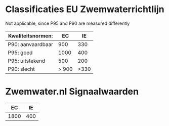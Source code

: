 # Classificaties EU Zwemwaterrichtlijn

Not applicable, since P95 and P90 are measured differently

| Kwaliteitsnormen: | EC     | IE    |
| ----------------- | ------ | ----- |
| P90: aanvaardbaar | 900    | 330   |
| P95: goed         | 1000   | 400   |
| P95: uitstekend   | 500    | 200   |
| P90: slecht       | \> 900 | \>330 |

# Zwemwater.nl Signaalwaarden
| EC    | IE    |
| ----- | ----- |
| 1800  | 400   |
